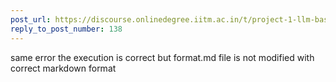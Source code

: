 ```yaml
---
post_url: https://discourse.onlinedegree.iitm.ac.in/t/project-1-llm-based-automation-agent-discussion-thread-tds-jan-2025/164277/242
reply_to_post_number: 138
---
```

same error the execution is correct but format.md file is not modified with correct markdown format